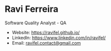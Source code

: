 # Ravi Ferreira
Software Quality Analyst - QA

-  Website: https://ravifel.github.io/
-  Linkedln: https://www.linkedin.com/in/ravifel/
-  Email: ravifel.contact@gmail.com
